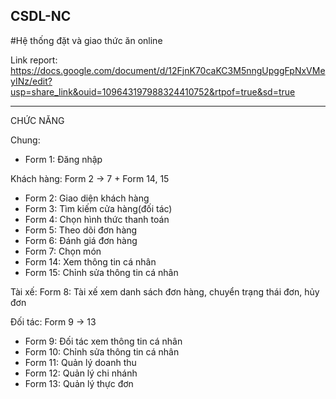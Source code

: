 ## CSDL-NC
#Hệ thống đặt và giao thức ăn online 

Link report:
https://docs.google.com/document/d/12FjnK70caKC3M5nngUpggFpNxVMeyINz/edit?usp=share_link&ouid=109643197988324410752&rtpof=true&sd=true

-----------
CHỨC NĂNG

Chung:
  + Form 1: Đăng nhập
 
 Khách hàng:
Form 2 -> 7 + Form 14, 15
  + Form 2: Giao diện khách hàng
  + Form 3: Tìm kiếm cửa hàng(đối tác)
  + Form 4: Chọn hình thức thanh toán
  + Form 5: Theo dõi đơn hàng
  + Form 6: Đánh giá đơn hàng
  + Form 7: Chọn món
  + Form 14: Xem thông tin cá nhân
  + Form 15: Chỉnh sửa thông tin cá nhân

  Tài xế:
Form 8: Tài xế xem danh sách đơn hàng, chuyển trạng thái đơn, hủy đơn

  Đối tác:
Form 9 -> 13
  + Form 9: Đối tác xem thông tin cá nhân
  + Form 10: Chỉnh sửa thông tin cá nhân
  + Form 11: Quản lý doanh thu
  + Form 12: Quản lý chi nhánh
  + Form 13: Quản lý thực đơn
